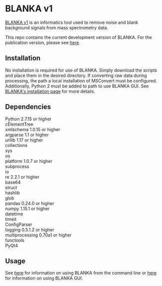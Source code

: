 # BLANKA v1

[BLANKA v1](https://gtluu.github.io/blanka/index.html) is an informatics tool used to remove noise and blank background signals from mass spectrometry data.

This repo contains the current development version of BLANKA. For the publication version, please see [here](https://github.com/gtluu/blanka).

## Installation
No installation is required for use of BLANKA. Simply download the scripts and place them in the desired directory. If converting raw data during processing, the path a local installation of MSConvert must be configured. Additionally, Python 2 must be added to path to use BLANKA GUI. See [BLANKA's installation page](https://gtluu.github.io/blanka/documentation/installation/index.html "BLANKA Installation") for more details.

## Dependencies
Python 2.7.15 or higher\
cElementTree\
xmlschema 1.0.15 or higher\
argparse 1.1 or higher\
urllib 1.17 or higher\
collections\
sys\
os\
platform 1.0.7 or higher\
subprocess\
io\
re 2.2.1 or higher\
base64\
struct\
hashlib\
glob\
pandas 0.24.0 or higher\
numpy 1.15.1 or higher\
datetime\
timeit\
ConfigParser\
logging 0.5.1.2 or higher\
multiprocessing 0.70a1 or higher\
functools\
PyQt4

## Usage
See [here](https://gtluu.github.io/blanka/documentation/command_line/index.html "BLANKA Command Line Usage") for information on using BLANKA from the command line or [here](https://gtluu.github.io/blanka/documentation/gui/index.html "BLANKA GUI Usage") for information on using BLANKA GUI.
